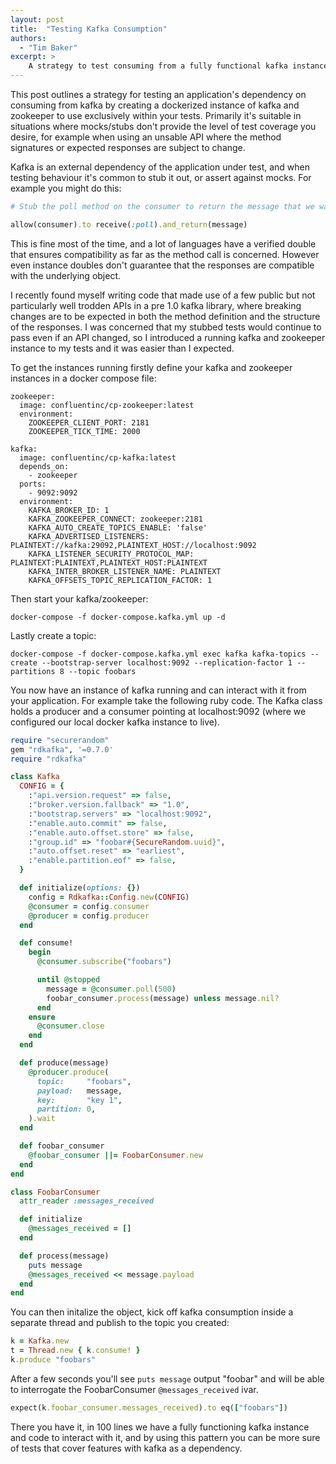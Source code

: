 ```yaml
---
layout: post
title:  "Testing Kafka Consumption"
authors:
  - "Tim Baker"
excerpt: >
    A strategy to test consuming from a fully functional kafka instance without going too deep.
---
```


This post outlines a strategy for testing an application's dependency on consuming from kafka by creating a dockerized instance of kafka and zookeeper to use exclusively within your tests. Primarily it's suitable in situations where mocks/stubs don't provide the level of test coverage you desire, for example when using an unsable API where the method signatures or expected responses are subject to change.

Kafka is an external dependency of the application under test, and when testing behaviour it's common to stub it out, or assert against mocks. For example you might do this:

```ruby
# Stub the poll method on the consumer to return the message that we want.

allow(consumer).to receive(:poll).and_return(message)
```

This is fine most of the time, and a lot of languages have a verified double that ensures compatibility as far as the method call is concerned. However even instance doubles don't guarantee that the responses are compatible with the underlying object.

I recently found myself writing code that made use of a few public but not particularly well trodden APIs in a pre 1.0 kafka library, where breaking changes are to be expected in both the method definition and the structure of the responses. I was concerned that my stubbed tests would continue to pass even if an API changed, so I introduced a running kafka and zookeeper instance to my tests and it was easier than I expected.

To get the instances running firstly define your kafka and zookeeper instances in a docker compose file:

```
zookeeper:
  image: confluentinc/cp-zookeeper:latest
  environment:
    ZOOKEEPER_CLIENT_PORT: 2181
    ZOOKEEPER_TICK_TIME: 2000

kafka:
  image: confluentinc/cp-kafka:latest
  depends_on:
    - zookeeper
  ports:
    - 9092:9092
  environment:
    KAFKA_BROKER_ID: 1
    KAFKA_ZOOKEEPER_CONNECT: zookeeper:2181
    KAFKA_AUTO_CREATE_TOPICS_ENABLE: 'false'
    KAFKA_ADVERTISED_LISTENERS: PLAINTEXT://kafka:29092,PLAINTEXT_HOST://localhost:9092
    KAFKA_LISTENER_SECURITY_PROTOCOL_MAP: PLAINTEXT:PLAINTEXT,PLAINTEXT_HOST:PLAINTEXT
    KAFKA_INTER_BROKER_LISTENER_NAME: PLAINTEXT
    KAFKA_OFFSETS_TOPIC_REPLICATION_FACTOR: 1
```

Then start your kafka/zookeeper:

```
docker-compose -f docker-compose.kafka.yml up -d
```

Lastly create a topic:

```
docker-compose -f docker-compose.kafka.yml exec kafka kafka-topics --create --bootstrap-server localhost:9092 --replication-factor 1 --partitions 8 --topic foobars
```

You now have an instance of kafka running and can interact with it from your application. For example take the following ruby code. The Kafka class holds a producer and a consumer pointing at localhost:9092 (where we configured our local docker kafka instance to live).

```ruby
require "securerandom"
gem "rdkafka", '=0.7.0'
require "rdkafka"

class Kafka
  CONFIG = {
    :"api.version.request" => false,
    :"broker.version.fallback" => "1.0",
    :"bootstrap.servers" => "localhost:9092",
    :"enable.auto.commit" => false,
    :"enable.auto.offset.store" => false,
    :"group.id" => "foobar#{SecureRandom.uuid}",
    :"auto.offset.reset" => "earliest",
    :"enable.partition.eof" => false,
  }

  def initialize(options: {})
    config = Rdkafka::Config.new(CONFIG)
    @consumer = config.consumer
    @producer = config.producer
  end

  def consume!
    begin
      @consumer.subscribe("foobars")

      until @stopped
        message = @consumer.poll(500)
        foobar_consumer.process(message) unless message.nil?
      end
    ensure
      @consumer.close
    end
  end

  def produce(message)
    @producer.produce(
      topic:     "foobars",
      payload:   message,
      key:       "key 1",
      partition: 0,
    ).wait
  end

  def foobar_consumer
    @foobar_consumer ||= FoobarConsumer.new
  end
end

class FoobarConsumer
  attr_reader :messages_received

  def initialize
    @messages_received = []
  end

  def process(message)
    puts message
    @messages_received << message.payload
  end
end
```

You can then initalize the object, kick off kafka consumption inside a separate thread and publish to the topic you created:

```ruby
k = Kafka.new
t = Thread.new { k.consume! }
k.produce "foobars"
```

After a few seconds you'll see `puts message` output "foobar" and will be able to interrogate the FoobarConsumer `@messages_received` ivar.

```ruby
expect(k.foobar_consumer.messages_received).to eq(["foobars"])
```

There you have it, in 100 lines we have a fully functioning kafka instance and code to interact with it, and by using this pattern you can be more sure of tests that cover features with kafka as a dependency.
